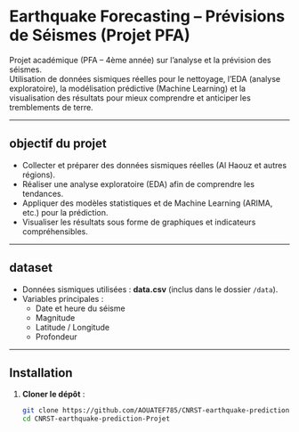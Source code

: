 # Earthquake Forecasting – Prévisions de Séismes (Projet PFA)

Projet académique (PFA – 4ème année) sur l’analyse et la prévision des séismes.  
Utilisation de données sismiques réelles pour le nettoyage, l’EDA (analyse exploratoire), la modélisation prédictive (Machine Learning) et la visualisation des résultats pour mieux comprendre et anticiper les tremblements de terre.

---

## objectif du projet
- Collecter et préparer des données sismiques réelles (Al Haouz et autres régions).
- Réaliser une analyse exploratoire (EDA) afin de comprendre les tendances.
- Appliquer des modèles statistiques et de Machine Learning (ARIMA, etc.) pour la prédiction.
- Visualiser les résultats sous forme de graphiques et indicateurs compréhensibles.

---

## dataset
- Données sismiques utilisées : **data.csv** (inclus dans le dossier `/data`).  
- Variables principales :  
  - Date et heure du séisme  
  - Magnitude  
  - Latitude / Longitude  
  - Profondeur  

---

## Installation
1. **Cloner le dépôt** :
   ```bash
   git clone https://github.com/AOUATEF785/CNRST-earthquake-prediction-Projet.git
   cd CNRST-earthquake-prediction-Projet
